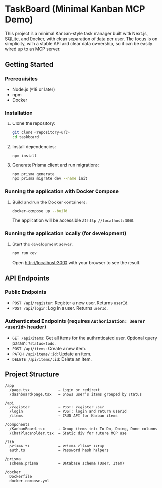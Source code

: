 # TaskBoard (Minimal Kanban MCP Demo)

This project is a minimal Kanban-style task manager built with Next.js, SQLite, and Docker, with clean separation of data per user. The focus is on simplicity, with a stable API and clear data ownership, so it can be easily wired up to an MCP server.

## Getting Started

### Prerequisites

- Node.js (v18 or later)
- npm
- Docker

### Installation

1. Clone the repository:
   ```bash
   git clone <repository-url>
   cd taskboard
   ```

2. Install dependencies:
   ```bash
   npm install
   ```

3. Generate Prisma client and run migrations:
   ```bash
   npx prisma generate
   npx prisma migrate dev --name init
   ```

### Running the application with Docker Compose

1. Build and run the Docker containers:
   ```bash
   docker-compose up --build
   ```

   The application will be accessible at `http://localhost:3000`.

### Running the application locally (for development)

1. Start the development server:
   ```bash
   npm run dev
   ```

   Open [http://localhost:3000](http://localhost:3000) with your browser to see the result.

## API Endpoints

### Public Endpoints

- `POST /api/register`: Register a new user. Returns `userId`.
- `POST /api/login`: Log in a user. Returns `userId`.

### Authenticated Endpoints (requires `Authorization: Bearer <userId>` header)

- `GET /api/items`: Get all items for the authenticated user. Optional query param: `?status=todo`.
- `POST /api/items`: Create a new item.
- `PATCH /api/items/:id`: Update an item.
- `DELETE /api/items/:id`: Delete an item.

## Project Structure

```
/app
  /page.tsx             → Login or redirect
  /dashboard/page.tsx   → Shows user’s items grouped by status

/api
  /register             → POST: register user
  /login                → POST: login and return userId
  /items                → CRUD API for Kanban items

/components
  /KanbanBoard.tsx      → Group items into To Do, Doing, Done columns
  /ChatPlaceholder.tsx  → Static div for future MCP use

/lib
  prisma.ts             → Prisma client setup
  auth.ts               → Password hash helpers

/prisma
  schema.prisma         → Database schema (User, Item)

/docker
  Dockerfile
  docker-compose.yml
```